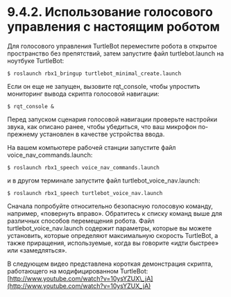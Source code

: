 # 9.4.2. Использование голосового управления с настоящим роботом

Для голосового управления TurtleBot переместите робота в открытое пространство без препятствий, затем запустите файл turtlebot.launch на ноутбуке TurtleBot:

```text
$ roslaunch rbx1_bringup turtlebot_minimal_create.launch
```

Если он еще не запущен, вызовите rqt\_console, чтобы упростить мониторинг вывода скрипта голосовой навигации:

```text
$ rqt_console &
```

Перед запуском сценария голосовой навигации проверьте настройки звука, как описано ранее, чтобы убедиться, что ваш микрофон по-прежнему установлен в качестве устройства ввода.

На вашем компьютере рабочей станции запустите файл voice\_nav\_commands.launch:

```text
$ roslaunch rbx1_speech voice_nav_commands.launch
```

и в другом терминале запустите файл turtlebot\_voice\_nav.launch:

```text
$ roslaunch rbx1_speech turtlebot_voice_nav.launch
```

Сначала попробуйте относительно безопасную голосовую команду, например, «повернуть вправо». Обратитесь к списку команд выше для различных способов перемещения робота. Файл turtlebot\_voice\_nav.launch содержит параметры, которые вы можете установить, которые определяют максимальную скорость TurtleBot, а также приращения, используемые, когда вы говорите «идти быстрее» или «замедляться».

В следующем видео представлена ​​короткая демонстрация скрипта, работающего на модифицированном TurtleBot: [http://www.youtube.com/watch?v=10ysYZUX\_jA](http://www.youtube.com/watch?v=10ysYZUX_jA)

